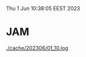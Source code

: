 Thu  1 Jun 10:38:05 EEST 2023
# JAM
<a href='./cache/202306/01_10.log'>./cache/202306/01_10.log</a>
